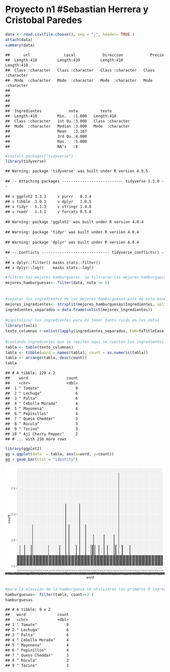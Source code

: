 Proyecto n1
#Sebastian Herrera y Cristobal Paredes
================

``` r
data <- read.csv(file.choose(), sep = ";", header= TRUE )
attach(data)
summary(data)
```

    ##      url               Local            Direccion            Precio         
    ##  Length:410         Length:410         Length:410         Length:410        
    ##  Class :character   Class :character   Class :character   Class :character  
    ##  Mode  :character   Mode  :character   Mode  :character   Mode  :character  
    ##                                                                             
    ##                                                                             
    ##                                                                             
    ##                                                                             
    ##  Ingredientes            nota          texto          
    ##  Length:410         Min.   :1.000   Length:410        
    ##  Class :character   1st Qu.:3.000   Class :character  
    ##  Mode  :character   Median :3.000   Mode  :character  
    ##                     Mean   :3.167                     
    ##                     3rd Qu.:4.000                     
    ##                     Max.   :5.000                     
    ##                     NA's   :8

``` r
#install.packages("tidyverse")
library(tidyverse)
```

    ## Warning: package 'tidyverse' was built under R version 4.0.5

    ## -- Attaching packages --------------------------- tidyverse 1.3.0 --

    ## v ggplot2 3.3.3     v purrr   0.3.4
    ## v tibble  3.0.3     v dplyr   1.0.5
    ## v tidyr   1.1.3     v stringr 1.4.0
    ## v readr   1.3.1     v forcats 0.5.0

    ## Warning: package 'ggplot2' was built under R version 4.0.4

    ## Warning: package 'tidyr' was built under R version 4.0.4

    ## Warning: package 'dplyr' was built under R version 4.0.4

    ## -- Conflicts ------------------------------ tidyverse_conflicts() --
    ## x dplyr::filter() masks stats::filter()
    ## x dplyr::lag()    masks stats::lag()

``` r
#filtrar las mejores hamburguesas. se filtraran las mejores hamburguesas para asi ver de primera cuales son las que tienen mejores calificaciones
mejores_hamburguesas<- filter(data, nota >= 5)


#separar los ingredientes de las mejores hamburguesas para de esta manera tener todos los ingredientes separados y poder ver cuales son los mejores
mejores_ingredientes<- strsplit(mejores_hamburguesas$Ingredientes, split=",") 
ingredientes_separados = data.frame(unlist(mejores_ingredientes))

#capitalizar los ingredientes para no tener tanto ruido en los datos
library(tools)
texto_columnas <-unlist(lapply(ingredientes_separados, FUN=toTitleCase))

#contando ingredientes que se repiten aqui se cuentan los ingredientes que mas se repiten para asi tener la frecuencia de estos
tabla <- table(texto_columnas)
tabla <- tibble(word = names(tabla), count = as.numeric(tabla))
tabla <- arrange(tabla, desc(count))
tabla
```

    ## # A tibble: 220 x 2
    ##    word                 count
    ##    <chr>                <dbl>
    ##  1 " Tomate"                9
    ##  2 " Lechuga"               6
    ##  3 " Palta"                 6
    ##  4 " Cebolla Morada"        4
    ##  5 " Mayonesa"              4
    ##  6 " Pepinillos"            4
    ##  7 " Queso Cheddar"         3
    ##  8 " Rúcula"                3
    ##  9 " Tocino"                3
    ## 10 " Ají Cherry Pepper"     2
    ## # ... with 210 more rows

``` r
library(ggplot2)
gg = ggplot(data  = tabla, aes(x=word, y=count))
gg + geom_bar(stat = "identity")
```

![](proyectoN1_files/figure-gfm/unnamed-chunk-1-1.png)<!-- -->

``` r
#para la eleccion de la hamburguesa se utilizaran los primeros 9 ingredientes,pan de hamburguesa y hamburguesa ya que estas son por defecto las mas utilizadas en el mercado
hamburguesas<- filter(tabla, count>=3 )
hamburguesas
```

    ## # A tibble: 9 x 2
    ##   word              count
    ##   <chr>             <dbl>
    ## 1 " Tomate"             9
    ## 2 " Lechuga"            6
    ## 3 " Palta"              6
    ## 4 " Cebolla Morada"     4
    ## 5 " Mayonesa"           4
    ## 6 " Pepinillos"         4
    ## 7 " Queso Cheddar"      3
    ## 8 " Rúcula"             3
    ## 9 " Tocino"             3
